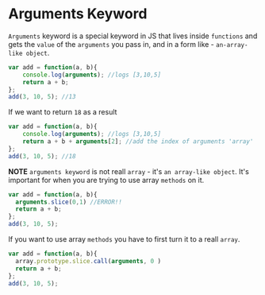 # Arguments Keyword
`Arguments` keyword is a special keyword in JS that lives inside `functions` and gets the `value` of the `arguments` you pass in, and in a form like - `an-array-like object`. 

```js
var add = function(a, b){
    console.log(arguments); //logs [3,10,5]
 	return a + b; 
};
add(3, 10, 5); //13
```
If we want to return `18` as a result

```js
var add = function(a, b){
    console.log(arguments); //logs [3,10,5]
 	return a + b + arguments[2]; //add the index of arguments 'array'
};
add(3, 10, 5); //18
```
**NOTE** `arguments keyword` is not reall `array` - it's `an array-like object`. It's important for when you are trying to use array `methods` on it. 
```js
var add = function(a, b){
  arguments.slice(0,1) //ERROR!!  
  return a + b; 
};
add(3, 10, 5);
```
If you want to use array `methods` you have to first turn it to a reall `array`. 
```js
var add = function(a, b){
  array.prototype.slice.call(arguments, 0 ) 
  return a + b; 
};
add(3, 10, 5);
```